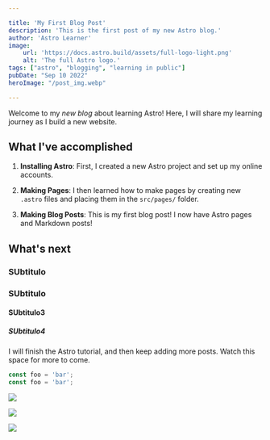```yaml
---

title: 'My First Blog Post'
description: 'This is the first post of my new Astro blog.'
author: 'Astro Learner'
image:
    url: 'https://docs.astro.build/assets/full-logo-light.png'
    alt: 'The full Astro logo.'
tags: ["astro", "blogging", "learning in public"]
pubDate: "Sep 10 2022"
heroImage: "/post_img.webp"

---
```



Welcome to my _new blog_ about learning Astro! Here, I will share my learning journey as I build a new website.

## What I've accomplished

1. **Installing Astro**: First, I created a new Astro project and set up my online accounts.

2. **Making Pages**: I then learned how to make pages by creating new `.astro` files and placing them in the `src/pages/` folder.

3. **Making Blog Posts**: This is my first blog post! I now have Astro pages and Markdown posts!

## What's next

### SUbtitulo

### SUbtitulo

#### SUbtitulo3

##### SUbtitulo4

I will finish the Astro tutorial, and then keep adding more posts. Watch this space for more to come.

```js
const foo = 'bar';
const foo = 'bar';
```

![](/post_img.webp)

![](/post_img.webp)

![](/post_img.webp)